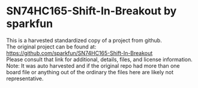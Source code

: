 
# SN74HC165-Shift-In-Breakout by sparkfun  
This is a harvested standardized copy of a project from github.  
The original project can be found at:  
https://github.com/sparkfun/SN74HC165-Shift-In-Breakout  
Please consult that link for additional, details, files, and license information.  
Note: It was auto harvested and if the original repo had more than one board file or anything out of the ordinary the files here are likely not representative.  
    